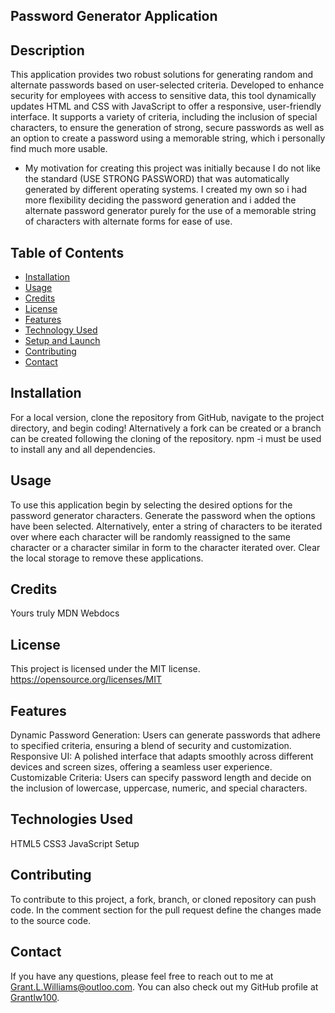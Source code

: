 ## Password Generator Application

## Description
This application provides two robust solutions for generating random and alternate passwords based on user-selected criteria. Developed to enhance security for employees with access to sensitive data, this tool dynamically updates HTML and CSS with JavaScript to offer a responsive, user-friendly interface. It supports a variety of criteria, including the inclusion of special characters, to ensure the generation of strong, secure passwords as well as an option to create a password using a memorable string, which i personally find much more usable.
- My motivation for creating this project was initially because I do not like the standard (USE STRONG PASSWORD) that was automatically generated by different operating systems. I created my own so i had more flexibility deciding the password generation and i added the alternate password generator purely for the use of a memorable string of characters with alternate forms for ease of use.

## Table of Contents
* [Installation](#installation)
* [Usage](#usage)
* [Credits](#credits)
* [License](#license)
* [Features](#features)
* [Technology Used](#technologies-used)
* [Setup and Launch](#setup-and-launch)
* [Contributing](#contributing)
* [Contact](#contact)

## Installation
For a local version, clone the repository from GitHub, navigate to the project directory, and begin coding! Alternatively a fork can be created or a branch can be created following the cloning of the repository. npm -i must be used to install any and all dependencies.

## Usage
To use this application begin by selecting the desired options for the password generator characters. Generate the password when the options have been selected. Alternatively, enter a string of characters to be iterated over where each character will be randomly reassigned to the same character or a character similar in form to the character iterated over. Clear the local storage to remove these applications. 

## Credits 
Yours truly
MDN Webdocs

## License
This project is licensed under the MIT license.
https://opensource.org/licenses/MIT

## Features
Dynamic Password Generation: Users can generate passwords that adhere to specified criteria, ensuring a blend of security and customization.
Responsive UI: A polished interface that adapts smoothly across different devices and screen sizes, offering a seamless user experience.
Customizable Criteria: Users can specify password length and decide on the inclusion of lowercase, uppercase, numeric, and special characters.

## Technologies Used
HTML5
CSS3
JavaScript
Setup

## Contributing
To contribute to this project, a fork, branch, or cloned repository can push code. In the comment section for the pull request define the changes made to the source code.

## Contact
If you have any questions, please feel free to reach out to me at Grant.L.Williams@outloo.com. You can also check out my GitHub profile at [Grantlw100](Grantlw100).
